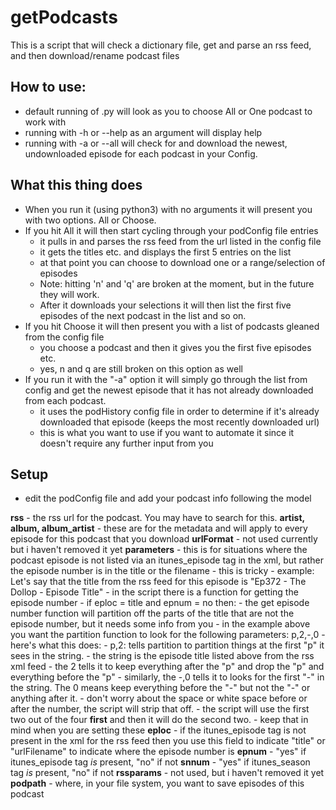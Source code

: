 # getPodcasts


This is a script that will check a dictionary file, get and parse an rss feed, and then download/rename podcast files

## How to use:
- default running of .py will look as you to choose All or One podcast to work with
- running with -h or --help as an argument will display help
- running with -a or --all will check for and download the newest, undownloaded episode for each podcast in your Config.

## What this thing does
- When you run it (using python3) with no arguments it will present you with two options.  All or Choose.
- If you hit All it will then start cycling through your podConfig file entries
	- it pulls in and parses the rss feed from the url listed in the config file
	- it gets the titles etc. and displays the first 5 entries on the list
	- at that point you can choose to download one or a range/selection of episodes
	- Note: hitting 'n' and 'q' are broken at the moment, but in the future they will work.
	- After it downloads your selections it will then list the first five episodes of the next podcast in the list and so on.
- If you hit Choose it will then present you with a list of podcasts gleaned from the config file
	- you choose a podcast and then it gives you the first five episodes etc.
	- yes, n and q are still broken on this option as well
- If you run it with the "-a" option it will simply go through the list from config and get the newest episode that it has not already downloaded from each podcast.
	- it uses the podHistory config file in order to determine if it's already downloaded that episode (keeps the most recently downloaded url)
	- this is what you want to use if you want to automate it since it doesn't require any further input from you

## Setup
- edit the podConfig file and add your podcast info following the model

**rss** - the rss url for the podcast. You may have to search for this.
**artist, album, album\_artist** - these are for the metadata and will apply to every episode for this podcast that you download
**urlFormat** - not used currently but i haven't removed it yet
**parameters** - this is for situations where the podcast episode is not listed via an itunes\_episode tag in the xml, but rather the episode number is in the title or the filename
	- this is tricky
	- example: Let's say that the title from the rss feed for this episode is "Ep372 - The Dollop - Episode Title"
	- in the script there is a function for getting the episode number
	- if eploc = title and epnum = no then:
		- the get episode number function will partition off the parts of the title that are not the episode number, but it needs some info from you
		- in the example above you want the partition function to look for the following parameters: p,2,-,0
		- here's what this does:
			- p,2: tells partition to partition things at the first "p" it sees in the string.
			- the string is the episode title listed above from the rss xml feed
			- the 2 tells it to keep everything after the "p" and drop the "p" and everything before the "p"
			- similarly, the -,0 tells it to looks for the first "-" in the string.  The 0 means keep everything before the "-" but not the "-" or anything after it.
			- don't worry about the space or white space before or after the number, the script will strip that off.
		- the script will use the first two out of the four **first** and then it will do the second two. 
		- keep that in mind when you are setting these
**eploc** - if the itunes\_episode tag is not present in the xml for the rss feed then you use this field to indicate "title" or "urlFilename" to indicate where the episode number is
**epnum** - "yes" if itunes\_episode tag *is* present, "no" if not
**snnum** - "yes" if itunes\_season tag *is* present, "no" if not
**rssparams** - not used, but i haven't removed it yet
**podpath** - where, in your file system, you want to save episodes of this podcast
